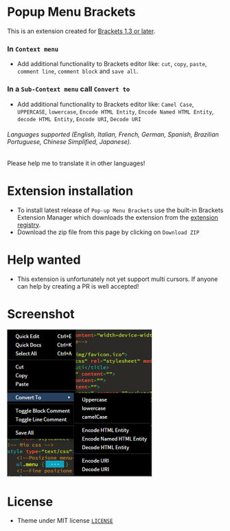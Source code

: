 # Popup Menu Brackets


This is an extension created for [Brackets 1.3 or later](http://brackets.io/). 


### In `Context menu`

* Add additional functionality to Brackets editor like: `cut`, `copy`, `paste`,  `comment line`, `comment block` and `save all`.

### In a `Sub-Context menu` call `Convert to`

* Add additional functionality to Brackets editor like: `Camel Case`, `UPPERCASE`, `lowercase`, `Encode HTML Entity`, `Encode Named HTML Entity`, `decode HTML Entity`, `Encode URI`, `Decode URI`


###### Languages supported (English, Italian, French, German, Spanish, Brazilian Portuguese, Chinese Simplified, Japanese).
Please help me to translate it in other languages!

# Extension installation

* To install latest release of `Pop-up Menu Brackets` use the built-in Brackets Extension Manager which downloads the extension from the [extension registry](https://brackets-registry.aboutweb.com/).
* Download the zip file from this page by clicking on `Download ZIP` 

# Help wanted

* This extension is unfortunately not yet support multi cursors. If anyone can help by creating a PR is well accepted!

# Screenshot

![Image 1](https://github.com/Denisov21/Popup-menu-extension/blob/master/screenshot/Image1.png)

# License

* Theme under MIT license [`LICENSE`](LICENSE)

